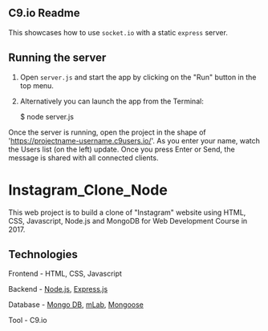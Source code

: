 ## C9.io Readme

This  showcases how to use `socket.io` with a static `express` server.

## Running the server

1) Open `server.js` and start the app by clicking on the "Run" button in the top menu.

2) Alternatively you can launch the app from the Terminal:

    $ node server.js

Once the server is running, open the project in the shape of 'https://projectname-username.c9users.io/'. As you enter your name, watch the Users list (on the left) update. Once you press Enter or Send, the message is shared with all connected clients.

# Instagram_Clone_Node
This web project is to build a clone of "Instagram" website using HTML, CSS, Javascript, Node.js and MongoDB for Web Development Course in 2017.

## Technologies
Frontend - HTML, CSS, Javascript

Backend - [Node.js](https://nodejs.org/en/), [Express.js](https://expressjs.com/)

Database - [Mongo DB](https://www.mongodb.com/), [mLab](https://mlab.com/), [Mongoose](https://mongoosejs.com/)

Tool - C9.io
